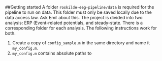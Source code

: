 ##Getting started
A folder `roskilde-eeg-pipeline/data` is required for the pipeline to run on data. This folder must only be saved locally due to the data access law. Ask Emil about this.
The project is divided into two analysis: ERP (Event-related potentials, and steady-state. There is a corresponding folder for each analysis. The following instructions work for both.

1. Create a copy of `config_sample.m` in the same directory and name it `my_config.m`.
2. `my_config.m` contains absolute paths to 
